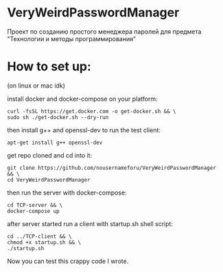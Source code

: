 # VeryWeirdPasswordManager
Проект по созданию простого менеджера паролей для предмета "Технологии и методы программирования"

# How to set up: 
(on linux or mac idk)

install docker and docker-compose on your platform:
```
curl -fsSL https://get.docker.com -o get-docker.sh && \
sudo sh ./get-docker.sh --dry-run
```
then install g++ and openssl-dev to run the test client: 
```
apt-get install g++ openssl-dev
```
get repo cloned and cd into it: 
```
git clone https://github.com/nousernameforu/VeryWeirdPasswordManager && \
cd VeryWeirdPasswordManager
```
then run the server with docker-compose: 
```
cd TCP-server && \
docker-compose up  
```

after server started run a client with startup.sh shell script:
```
cd ../TCP-client && \
chmod +x startup.sh && \
./startup.sh
```

Now you can test this crappy code I wrote.
